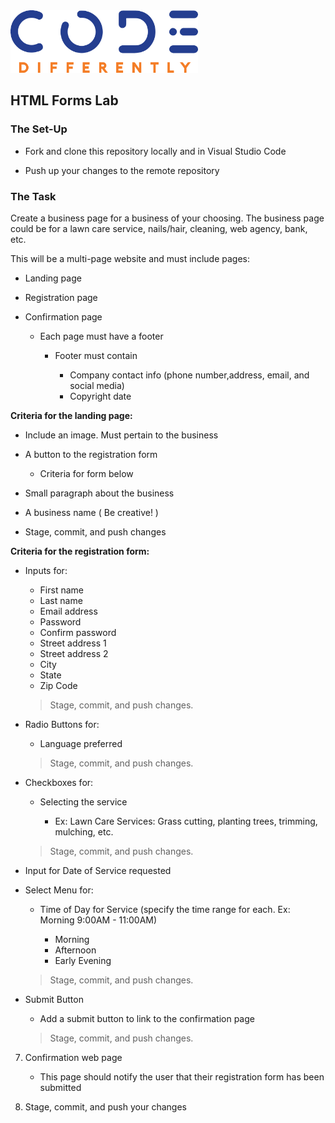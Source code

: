 <img  src="../../assets/code-diff-logo.png" alt="Code Differently Logo" style="height:100px; width:300px;">


## HTML Forms Lab


### The Set-Up


- Fork and clone this repository locally and in Visual Studio Code

- Push up your changes to the remote repository


### The Task

Create a business page for a business of your choosing. The business page could be for a lawn care service, nails/hair, cleaning, web agency, bank, etc.

This will be a multi-page website and must include pages:

- Landing page 

- Registration page 

- Confirmation page 

    - Each page must have a footer

        - Footer must contain

            - Company contact info (phone number,address, email, and social media)
            - Copyright date

**Criteria for the landing page:**

- Include an image. Must pertain to the business

- A button to the registration form

    - Criteria for form below

- Small paragraph about the business

- A business name ( Be creative! )

- Stage, commit, and push changes

**Criteria for the registration form:**

- Inputs for:

    - First name  
    - Last name
    - Email address
    - Password
    - Confirm password
    - Street address 1
    - Street address 2
    - City
    - State
    - Zip Code

    > Stage, commit, and push changes.

- Radio Buttons for:

    - Language preferred 

    > Stage, commit, and push changes.

- Checkboxes for:

    - Selecting the service

        - Ex: Lawn Care Services: Grass cutting, planting trees, trimming, mulching, etc.

    > Stage, commit, and push changes.

- Input for Date of Service requested
    
- Select Menu for:

    - Time of Day for Service (specify the time range for each. Ex: Morning 9:00AM - 11:00AM)

        - Morning
        - Afternoon
        - Early Evening

    > Stage, commit, and push changes.

- Submit Button

    - Add a submit button to link to the confirmation page

    > Stage, commit, and push changes.

7. Confirmation web page

    - This page should notify the user that their registration form has been submitted

8. Stage, commit, and push your changes 
